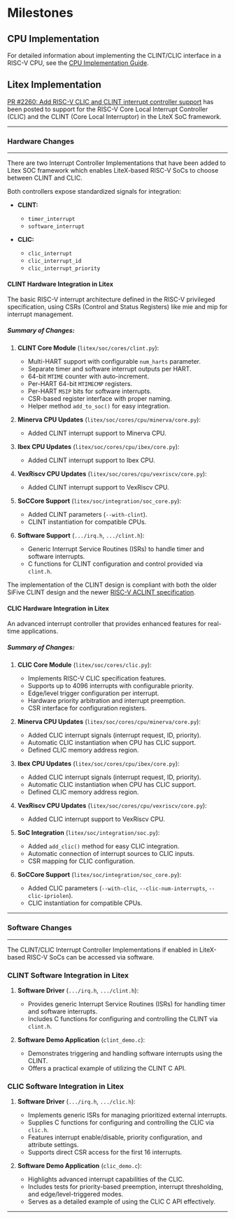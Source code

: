 # Milestones

## CPU Implementation

For detailed information about implementing the CLINT/CLIC interface in a RISC-V CPU, see the [CPU Implementation Guide](cpu-implementation-guide.md).

## Litex Implementation

[PR #2260: Add RISC-V CLIC and CLINT interrupt controller support](https://github.com/enjoy-digital/litex/pull/2260) has been posted to support for the RISC-V Core Local Interrupt Controller (CLIC) and the CLINT (Core Local Interruptor) in the LiteX SoC framework.

---

### Hardware Changes

---

There are two Interrupt Controller Implementations that have been added to Litex SOC framework which enables LiteX-based RISC-V SoCs to choose between CLINT and CLIC.

Both controllers expose standardized signals for integration:

- **CLINT:**  
    - `timer_interrupt`
    - `software_interrupt`

- **CLIC:**  
    - `clic_interrupt`
    - `clic_interrupt_id`
    - `clic_interrupt_priority`

#### CLINT Hardware Integration in Litex

The basic RISC-V interrupt architecture defined in the RISC-V privileged specification, using CSRs (Control and Status Registers) like mie and mip for interrupt management.

##### Summary of Changes:

1. **CLINT Core Module** (`litex/soc/cores/clint.py`):
    - Multi-HART support with configurable `num_harts` parameter.
    - Separate timer and software interrupt outputs per HART.
    - 64-bit `MTIME` counter with auto-increment.
    - Per-HART 64-bit `MTIMECMP` registers.
    - Per-HART `MSIP` bits for software interrupts.
    - CSR-based register interface with proper naming.
    - Helper method `add_to_soc()` for easy integration.

2. **Minerva CPU Updates** (`litex/soc/cores/cpu/minerva/core.py`):
    - Added CLINT interrupt support to Minerva CPU.

3. **Ibex CPU Updates** (`litex/soc/cores/cpu/ibex/core.py`):
    - Added CLINT interrupt support to Ibex CPU.

4. **VexRiscv CPU Updates** (`litex/soc/cores/cpu/vexriscv/core.py`):
    - Added CLINT interrupt support to VexRiscv CPU.

5. **SoCCore Support** (`litex/soc/integration/soc_core.py`):
    - Added CLINT parameters (`--with-clint`).
    - CLINT instantiation for compatible CPUs.

6. **Software Support** (`.../irq.h`, `.../clint.h`):
    - Generic Interrupt Service Routines (ISRs) to handle timer and software interrupts.
    - C functions for CLINT configuration and control provided via `clint.h`.

The implementation of the CLINT design is compliant with both the older SiFive CLINT design and the newer [RISC-V ACLINT specification](https://github.com/riscvarchive/riscv-aclint).

#### CLIC Hardware Integration in Litex

An advanced interrupt controller that provides enhanced features for real-time applications.

##### Summary of Changes:
1. **CLIC Core Module** (`litex/soc/cores/clic.py`):
    - Implements RISC-V CLIC specification features.
    - Supports up to 4096 interrupts with configurable priority.
    - Edge/level trigger configuration per interrupt.
    - Hardware priority arbitration and interrupt preemption.
    - CSR interface for configuration registers.

2. **Minerva CPU Updates** (`litex/soc/cores/cpu/minerva/core.py`):
    - Added CLIC interrupt signals (interrupt request, ID, priority).
    - Automatic CLIC instantiation when CPU has CLIC support.
    - Defined CLIC memory address region.

3. **Ibex CPU Updates** (`litex/soc/cores/cpu/ibex/core.py`):
    - Added CLIC interrupt signals (interrupt request, ID, priority).
    - Automatic CLIC instantiation when CPU has CLIC support.
    - Defined CLIC memory address region.

4. **VexRiscv CPU Updates** (`litex/soc/cores/cpu/vexriscv/core.py`):
    - Added CLIC interrupt support to VexRiscv CPU.

5. **SoC Integration** (`litex/soc/integration/soc.py`):
    - Added `add_clic()` method for easy CLIC integration.
    - Automatic connection of interrupt sources to CLIC inputs.
    - CSR mapping for CLIC configuration.

6. **SoCCore Support** (`litex/soc/integration/soc_core.py`):
    - Added CLIC parameters (`--with-clic`, `--clic-num-interrupts`, `--clic-ipriolen`).
    - CLIC instantiation for compatible CPUs.


---

### Software Changes

---

The CLINT/CLIC Interrupt Controller Implementations if enabled in LiteX-based RISC-V SoCs can be accessed via software.

### CLINT Software Integration in Litex

1. **Software Driver** (`.../irq.h`, `.../clint.h`):
    - Provides generic Interrupt Service Routines (ISRs) for handling timer and software interrupts.
    - Includes C functions for configuring and controlling the CLINT via `clint.h`.

2. **Software Demo Application** (`clint_demo.c`):
    - Demonstrates triggering and handling software interrupts using the CLINT.
    - Offers a practical example of utilizing the CLINT C API.

### CLIC Software Integration in Litex

1. **Software Driver** (`.../irq.h`, `.../clic.h`):
    - Implements generic ISRs for managing prioritized external interrupts.
    - Supplies C functions for configuring and controlling the CLIC via `clic.h`.
    - Features interrupt enable/disable, priority configuration, and attribute settings.
    - Supports direct CSR access for the first 16 interrupts.

2. **Software Demo Application** (`clic_demo.c`):
    - Highlights advanced interrupt capabilities of the CLIC.
    - Includes tests for priority-based preemption, interrupt thresholding, and edge/level-triggered modes.
    - Serves as a detailed example of using the CLIC C API effectively.

---